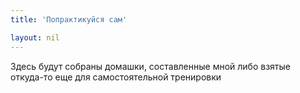 ```yaml
---
title: 'Попрактикуйся сам'

layout: nil
---
```

Здесь будут собраны домашки, составленные мной либо взятые откуда-то еще для самостоятельной тренировки
